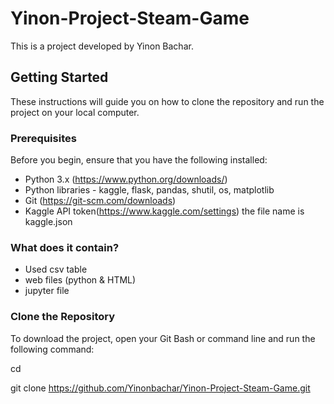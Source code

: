 # Yinon-Project-Steam-Game

This is a project developed by Yinon Bachar.

## Getting Started

These instructions will guide you on how to clone the repository and run the project on your local computer.

### Prerequisites

Before you begin, ensure that you have the following installed:

- Python 3.x (https://www.python.org/downloads/)
- Python libraries - kaggle, flask, pandas, shutil, os, matplotlib
- Git (https://git-scm.com/downloads)
- Kaggle API token(https://www.kaggle.com/settings) the file name is kaggle.json

### What does it contain?
- Used csv table
- web files (python & HTML)
- jupyter file

### Clone the Repository

To download the project, open your Git Bash or command line and run the following command:

cd <The path you want to download the file to>

git clone https://github.com/Yinonbachar/Yinon-Project-Steam-Game.git
